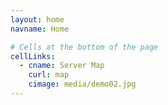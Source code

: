 ```yaml
---
layout: home
navname: Home

# Cells at the bottom of the page
cellLinks:
  - cname: Server Map
    curl: map
    cimage: media/demo02.jpg
---
```

